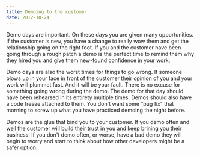 ```yaml
---
title: Demoing to the customer
date: 2012-10-24
---
```

Demo days are important.  On these days you are given many opportunities.  If the
customer is new, you have a change to really wow them and get the relationship
going on the right foot.  If you and the customer have been going through a rough
patch a demo is the perfect time to remind them why they hired you and give
them new-found confidence in your work.

Demo days are also the worst times for things to go wrong.  If someone blows up
in your face in front of the customer their opinion of you and your work will
plummet fast.  And it will be your fault.  There is no excuse for something
going wrong during the demo.  The demo for that day should have been rehearsed
in its entirety multiple times. Demos should also have a code freeze attached
to them.  You don't want some "bug fix" that morning to screw up what you have
practiced demoing the night before.

Demos are the glue that bind you to your customer.  If you demo often and well
the customer will build their trust in you and keep brining you their business.
If you don't demo often, or worse, have a bad demo they will begin to worry and
start to think about how other developers might be a safer option.
